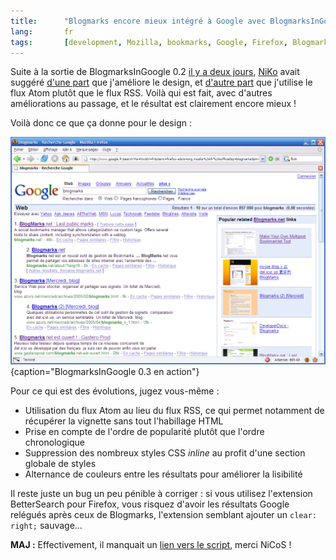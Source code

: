 ```yaml
--- 
title:      "Blogmarks encore mieux intégré à Google avec BlogmarksInGoogle 0.3" 
lang:       fr 
tags:       [development, Mozilla, bookmarks, Google, Firefox, Blogmarks]
---
```


Suite à la sortie de BlogmarksInGoogle 0.2 [il y a deux jours](/2005/12/blogmarks-integre-a-google.html), [NiKo](http://www.prendreuncafe.com/blog/) avait suggéré [d'une part](http://www.gasteroprod.com/blogmarks-integre-a-google.html#commentaire1095) que j'améliore le design, et [d'autre part](http://www.gasteroprod.com/blogmarks-integre-a-google.html#commentaire1097) que j'utilise le flux Atom plutôt que le flux RSS. Voilà qui est fait, avec d'autres améliorations au passage, et le résultat est clairement encore mieux !


Voilà donc ce que ça donne pour le design :

![](BlogmarksInGoogle-screenshot.png){caption="BlogmarksInGoogle 0.3 en action"}


Pour ce qui est des évolutions, jugez vous-même :


- Utilisation du flux Atom au lieu du flux RSS, ce qui permet notamment de récupérer la vignette sans tout l'habillage HTML
- Prise en compte de l'ordre de popularité plutôt que l'ordre chronologique
- Suppression des nombreux styles CSS *inline* au profit d'une section globale de styles
- Alternance de couleurs entre les résultats pour améliorer la lisibilité

Il reste juste un bug un peu pénible à corriger : si vous utilisez l'extension BetterSearch pour Firefox, vous risquez d'avoir les résultats Google relégués après ceux de Blogmarks, l'extension semblant ajouter un `clear: right;` sauvage…

**MAJ :** Effectivement, il manquait un [lien vers le script](http://userscripts.org/scripts/show/2243), merci NiCoS !
